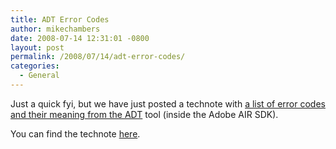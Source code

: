 ```yaml
---
title: ADT Error Codes
author: mikechambers
date: 2008-07-14 12:31:01 -0800
layout: post
permalink: /2008/07/14/adt-error-codes/
categories:
  - General
---
```



Just a quick fyi, but we have just posted a technote with [a list of error codes and their meaning from the ADT][1] tool (inside the Adobe AIR SDK).

You can find the technote [here][1].

 [1]: http://kb.adobe.com/selfservice/viewContent.do?externalId=kb404054